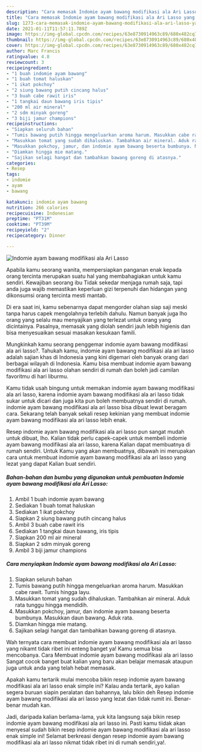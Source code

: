 ```yaml
---
description: "Cara memasak Indomie ayam bawang modifikasi ala Ari Lasso yang nikmat dan Mudah Dibuat"
title: "Cara memasak Indomie ayam bawang modifikasi ala Ari Lasso yang nikmat dan Mudah Dibuat"
slug: 1273-cara-memasak-indomie-ayam-bawang-modifikasi-ala-ari-lasso-yang-nikmat-dan-mudah-dibuat
date: 2021-01-11T11:57:11.789Z
image: https://img-global.cpcdn.com/recipes/63e8730914963c89/680x482cq70/indomie-ayam-bawang-modifikasi-ala-ari-lasso-foto-resep-utama.jpg
thumbnail: https://img-global.cpcdn.com/recipes/63e8730914963c89/680x482cq70/indomie-ayam-bawang-modifikasi-ala-ari-lasso-foto-resep-utama.jpg
cover: https://img-global.cpcdn.com/recipes/63e8730914963c89/680x482cq70/indomie-ayam-bawang-modifikasi-ala-ari-lasso-foto-resep-utama.jpg
author: Marc Francis
ratingvalue: 4.8
reviewcount: 3
recipeingredient:
- "1 buah indomie ayam bawang"
- "1 buah tomat haluskan"
- "1 ikat pokchoy"
- "2 siung bawang putih cincang halus"
- "3 buah cabe rawit iris"
- "1 tangkai daun bawang iris tipis"
- "200 ml air mineral"
- "2 sdm minyak goreng"
- "3 biji jamur champions"
recipeinstructions:
- "Siapkan seluruh bahan"
- "Tumis bawang putih hingga mengeluarkan aroma harum. Masukkan cabe rawit. Tumis hingga layu."
- "Masukkan tomat yang sudah dihaluskan. Tambahkan air mineral. Aduk rata tunggu hingga mendidih."
- "Masukkan pokchoy, jamur, dan indomie ayam bawang beserta bumbunya. Masukkan daun bawang. Aduk rata."
- "Diamkan hingga mie matang."
- "Sajikan selagi hangat dan tambahkan bawang goreng di atasnya."
categories:
- Resep
tags:
- indomie
- ayam
- bawang

katakunci: indomie ayam bawang 
nutrition: 266 calories
recipecuisine: Indonesian
preptime: "PT31M"
cooktime: "PT39M"
recipeyield: "2"
recipecategory: Dinner

---
```



![Indomie ayam bawang modifikasi ala Ari Lasso](https://img-global.cpcdn.com/recipes/63e8730914963c89/680x482cq70/indomie-ayam-bawang-modifikasi-ala-ari-lasso-foto-resep-utama.jpg)

Apabila kamu seorang wanita, mempersiapkan panganan enak kepada orang tercinta merupakan suatu hal yang membahagiakan untuk kamu sendiri. Kewajiban seorang ibu Tidak sekedar menjaga rumah saja, tapi anda juga wajib memastikan keperluan gizi terpenuhi dan hidangan yang dikonsumsi orang tercinta mesti mantab.

Di era  saat ini, kamu sebenarnya dapat mengorder olahan siap saji meski tanpa harus capek mengolahnya terlebih dahulu. Namun banyak juga lho orang yang selalu mau menyajikan yang terlezat untuk orang yang dicintainya. Pasalnya, memasak yang diolah sendiri jauh lebih higienis dan bisa menyesuaikan sesuai masakan kesukaan famili. 



Mungkinkah kamu seorang penggemar indomie ayam bawang modifikasi ala ari lasso?. Tahukah kamu, indomie ayam bawang modifikasi ala ari lasso adalah sajian khas di Indonesia yang kini digemari oleh banyak orang dari berbagai wilayah di Indonesia. Kamu bisa membuat indomie ayam bawang modifikasi ala ari lasso olahan sendiri di rumah dan boleh jadi camilan favoritmu di hari liburmu.

Kamu tidak usah bingung untuk memakan indomie ayam bawang modifikasi ala ari lasso, karena indomie ayam bawang modifikasi ala ari lasso tidak sukar untuk dicari dan juga kita pun boleh membuatnya sendiri di rumah. indomie ayam bawang modifikasi ala ari lasso bisa dibuat lewat beragam cara. Sekarang telah banyak sekali resep kekinian yang membuat indomie ayam bawang modifikasi ala ari lasso lebih enak.

Resep indomie ayam bawang modifikasi ala ari lasso pun sangat mudah untuk dibuat, lho. Kalian tidak perlu capek-capek untuk membeli indomie ayam bawang modifikasi ala ari lasso, karena Kalian dapat membuatnya di rumah sendiri. Untuk Kamu yang akan membuatnya, dibawah ini merupakan cara untuk membuat indomie ayam bawang modifikasi ala ari lasso yang lezat yang dapat Kalian buat sendiri.

<!--inarticleads1-->

##### Bahan-bahan dan bumbu yang digunakan untuk pembuatan Indomie ayam bawang modifikasi ala Ari Lasso:

1. Ambil 1 buah indomie ayam bawang
1. Sediakan 1 buah tomat haluskan
1. Sediakan 1 ikat pokchoy
1. Siapkan 2 siung bawang putih cincang halus
1. Ambil 3 buah cabe rawit iris
1. Sediakan 1 tangkai daun bawang, iris tipis
1. Siapkan 200 ml air mineral
1. Siapkan 2 sdm minyak goreng
1. Ambil 3 biji jamur champions




<!--inarticleads2-->

##### Cara menyiapkan Indomie ayam bawang modifikasi ala Ari Lasso:

1. Siapkan seluruh bahan
1. Tumis bawang putih hingga mengeluarkan aroma harum. Masukkan cabe rawit. Tumis hingga layu.
1. Masukkan tomat yang sudah dihaluskan. Tambahkan air mineral. Aduk rata tunggu hingga mendidih.
1. Masukkan pokchoy, jamur, dan indomie ayam bawang beserta bumbunya. Masukkan daun bawang. Aduk rata.
1. Diamkan hingga mie matang.
1. Sajikan selagi hangat dan tambahkan bawang goreng di atasnya.




Wah ternyata cara membuat indomie ayam bawang modifikasi ala ari lasso yang nikamt tidak ribet ini enteng banget ya! Kamu semua bisa mencobanya. Cara Membuat indomie ayam bawang modifikasi ala ari lasso Sangat cocok banget buat kalian yang baru akan belajar memasak ataupun juga untuk anda yang telah hebat memasak.

Apakah kamu tertarik mulai mencoba bikin resep indomie ayam bawang modifikasi ala ari lasso enak simple ini? Kalau anda tertarik, ayo kalian segera buruan siapin peralatan dan bahannya, lalu bikin deh Resep indomie ayam bawang modifikasi ala ari lasso yang lezat dan tidak rumit ini. Benar-benar mudah kan. 

Jadi, daripada kalian berlama-lama, yuk kita langsung saja bikin resep indomie ayam bawang modifikasi ala ari lasso ini. Pasti kamu tiidak akan menyesal sudah bikin resep indomie ayam bawang modifikasi ala ari lasso enak simple ini! Selamat berkreasi dengan resep indomie ayam bawang modifikasi ala ari lasso nikmat tidak ribet ini di rumah sendiri,ya!.

